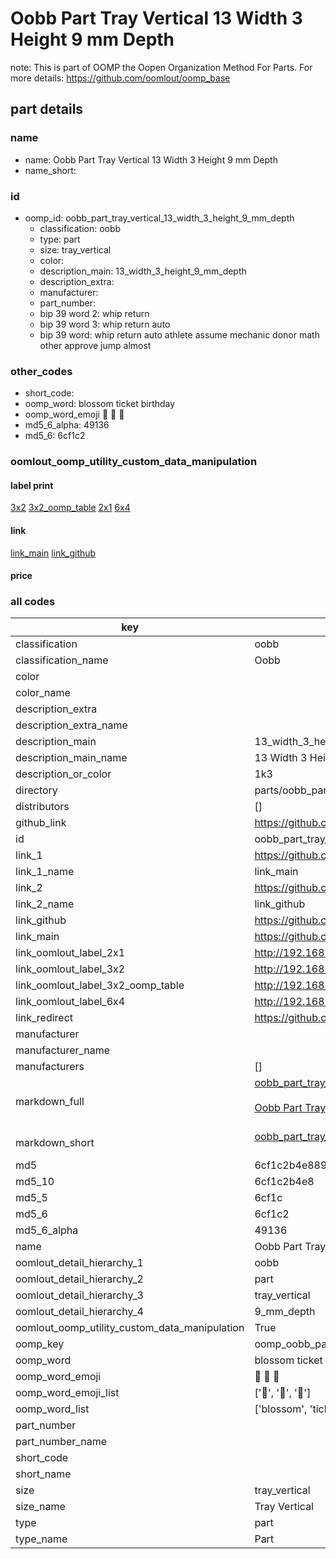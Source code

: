 # Oobb Part Tray Vertical 13 Width 3 Height 9 mm Depth  

note: This is part of OOMP the Oopen Organization Method For Parts. For more details: https://github.com/oomlout/oomp_base

##  part details
  







### name
* name: Oobb Part Tray Vertical 13 Width 3 Height 9 mm Depth
* name_short: 
### id
* oomp_id: oobb_part_tray_vertical_13_width_3_height_9_mm_depth
  * classification: oobb
  * type: part
  * size: tray_vertical
  * color: 
  * description_main: 13_width_3_height_9_mm_depth
  * description_extra: 
  * manufacturer: 
  * part_number: 
  * bip 39 word 2: whip return
  * bip 39 word 3: whip return auto
  * bip 39 word: whip return auto athlete assume mechanic donor math other approve jump almost

### other_codes
* short_code: 
* oomp_word: blossom ticket birthday
* oomp_word_emoji :blossom: :ticket: :birthday:
* md5_6_alpha: 49136
* md5_6: 6cf1c2






### oomlout_oomp_utility_custom_data_manipulation
#### label print
[3x2](http://192.168.1.245:1112/?label=oomp%2049136)
[3x2_oomp_table](http://192.168.1.108:1112/?label=oomp%2049136)
[2x1](http://192.168.1.242:1112/?label=oomp%2049136)
[6x4](http://192.168.1.55:1112/?label=oomp%2049136)    

#### link

[link_main](https://github.com/oomlout/oomlout_oomp_version_1_messy/tree/main/parts/oobb_part_tray_vertical_13_width_3_height_9_mm_depth) [link_github](https://github.com/oomlout/oomlout_oomp_version_1_messy/tree/main/parts/oobb_part_tray_vertical_13_width_3_height_9_mm_depth)                             

#### price







### all codes 
| key | value |  
| --- | --- |  
| classification | oobb |  
| classification_name | Oobb |  
| color |  |  
| color_name |  |  
| description_extra |  |  
| description_extra_name |  |  
| description_main | 13_width_3_height_9_mm_depth |  
| description_main_name | 13 Width 3 Height 9 mm Depth |  
| description_or_color | 1k3 |  
| directory | parts/oobb_part_tray_vertical_13_width_3_height_9_mm_depth |  
| distributors | [] |  
| github_link | https://github.com/oomlout/oomlout_oomp_part_src/tree/main/parts/oobb_part_tray_vertical_13_width_3_height_9_mm_depth |  
| id | oobb_part_tray_vertical_13_width_3_height_9_mm_depth |  
| link_1 | https://github.com/oomlout/oomlout_oomp_version_1_messy/tree/main/parts/oobb_part_tray_vertical_13_width_3_height_9_mm_depth |  
| link_1_name | link_main |  
| link_2 | https://github.com/oomlout/oomlout_oomp_version_1_messy/tree/main/parts/oobb_part_tray_vertical_13_width_3_height_9_mm_depth |  
| link_2_name | link_github |  
| link_github | https://github.com/oomlout/oomlout_oomp_version_1_messy/tree/main/parts/oobb_part_tray_vertical_13_width_3_height_9_mm_depth |  
| link_main | https://github.com/oomlout/oomlout_oomp_version_1_messy/tree/main/parts/oobb_part_tray_vertical_13_width_3_height_9_mm_depth |  
| link_oomlout_label_2x1 | http://192.168.1.242:1112/?label=oomp%2049136 |  
| link_oomlout_label_3x2 | http://192.168.1.245:1112/?label=oomp%2049136 |  
| link_oomlout_label_3x2_oomp_table | http://192.168.1.108:1112/?label=oomp%2049136 |  
| link_oomlout_label_6x4 | http://192.168.1.55:1112/?label=oomp%2049136 |  
| link_redirect | https://github.com/oomlout/oomlout_oomp_version_1_messy/tree/main/parts/oobb_part_tray_vertical_13_width_3_height_9_mm_depth |  
| manufacturer |  |  
| manufacturer_name |  |  
| manufacturers | [] |  
| markdown_full | [oobb_part_tray_vertical_13_width_3_height_9_mm_depth](none)<br>[](none)<br>[Oobb Part Tray Vertical 13 Width 3 Height 9 Mm Depth](none)<br><br> |  
| markdown_short | [oobb_part_tray_vertical_13_width_3_height_9_mm_depth](none)<br><br> |  
| md5 | 6cf1c2b4e889082a2886f0e21f2e0fd3 |  
| md5_10 | 6cf1c2b4e8 |  
| md5_5 | 6cf1c |  
| md5_6 | 6cf1c2 |  
| md5_6_alpha | 49136 |  
| name | Oobb Part Tray Vertical 13 Width 3 Height 9 mm Depth |  
| oomlout_detail_hierarchy_1 | oobb |  
| oomlout_detail_hierarchy_2 | part |  
| oomlout_detail_hierarchy_3 | tray_vertical |  
| oomlout_detail_hierarchy_4 | 9_mm_depth |  
| oomlout_oomp_utility_custom_data_manipulation | True |  
| oomp_key | oomp_oobb_part_tray_vertical_13_width_3_height_9_mm_depth |  
| oomp_word | blossom ticket birthday |  
| oomp_word_emoji | :blossom: :ticket: :birthday: |  
| oomp_word_emoji_list | [':blossom:', ':ticket:', ':birthday:'] |  
| oomp_word_list | ['blossom', 'ticket', 'birthday'] |  
| part_number |  |  
| part_number_name |  |  
| short_code |  |  
| short_name |  |  
| size | tray_vertical |  
| size_name | Tray Vertical |  
| type | part |  
| type_name | Part |  
